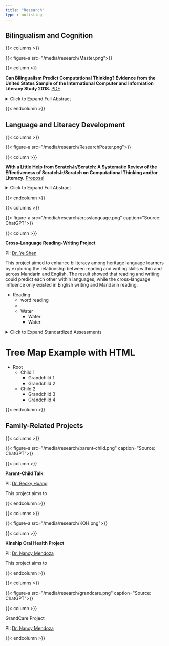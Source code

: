 ```yaml
---
title: "Research"
type : nolisting
---
```


## Bilingualism and Cognition

{{< columns >}}

{{< figure-a src="/media/research/Master.png">}}

{{< column >}}

**Can Bilingualism Predict Computational Thinking? Evidence from the United States Sample of the International Computer and Information Literacy Study 2018.** [PDF](http://rave.ohiolink.edu/etdc/view?acc_num=osu1721309151196892)

<details>
<summary> Click to Expand Full Abstract </summary>
<p style="text-align: justify;">
Numerous studies have explored the cognitive advantages of bilingualism,
highlighting its potential to enhance various cognitive abilities. Understanding these
associations can help educators and parents support bilingual students in leveraging their
cognitive strengths to achieve their full potential. However, the relationship between
bilingualism and computational thinking (CT) remains under-researched. The purpose of this
study is to investigate whether bilingualism predicts higher computational thinking
performance, using hierarchical regression analysis on data from the U.S. sample of the
International Computer and Information Literacy Study (ICILS) 2018. Results revealed that
after controlling for gender, race/ethnicity, socioeconomic status, immigration status,
computer experience, and self-efficacy in information and communications technology,
bilingual students scored lower on computational thinking tests than their monolingual peers.
These findings challenge the notion of cognitive advantages associated with bilingualism,
suggesting that its benefits may not extend to all cognitive domains. Furthermore, the study
identifies limitations in current measures of bilingual status and calls for future research to
examine how the complexity of bilingual experiences influences diverse cognitive skills.
</p>
</details>

{{< endcolumn >}}



## Language and Literacy Development

{{< columns >}}

{{< figure-a src="/media/research/ResearchPoster.png">}}

{{< column >}}

**With a Little Help from ScratchJr/Scratch: A Systematic Review of the Effectiveness of ScratchJr/Scratch on Computational Thinking and/or Literacy.** [Proposal](/media/research/Proposal_20231119.pdf)

<details>
<summary> Click to Expand Full Abstract </summary>
<p style="text-align: justify;">
Computational thinking and literacy skills are critical in children’s development. This systematic review aims to examine the effectiveness of using the most popular block-based programming language ScratchJr/Scratch in elevating children’s computational thinking and literacy skills.
</p>
</details>

{{< endcolumn >}}



{{< columns >}}

{{< figure-a src="/media/research/crosslanguage.png" caption="Source: ChatGPT">}}

{{< column >}}

**Cross-Language Reading-Writing Project**

PI: [Dr. Ye Shen](https://www.usf.edu/education/faculty/faculty-profiles/ye-shen.aspx) 

This project aimed to enhance biliteracy among heritage language learners by exploring the relationship between reading and writing skills within and across Mandarin and English. The result showed that reading and writing could predict each other within languages, while the cross-language influence only existed in English writing and Mandarin reading. 

- Reading
  - word reading
  - 
  - Water
    - Water
    - Water
<details>
<summary> Click to Expand Standardized Assessments </summary>
<p style="text-align: justify;">
- Reading
  - word reading
  - 
  - Water
    - Water
    - Water

word reading, sentence reading, reading comprehension, word spelling, sentence construction, text composition

</p>
</details>

# Tree Map Example with HTML

<div class="tree">
    <ul>
        <li>
            <span>Root</span>
            <ul>
                <li>
                    <span>Child 1</span>
                    <ul>
                        <li><span>Grandchild 1</span></li>
                        <li><span>Grandchild 2</span></li>
                    </ul>
                </li>
                <li>
                    <span>Child 2</span>
                    <ul>
                        <li><span>Grandchild 3</span></li>
                        <li><span>Grandchild 4</span></li>
                    </ul>
                </li>
            </ul>
        </li>
    </ul>
</div>






{{< endcolumn >}}








## Family-Related Projects

{{< columns >}}

{{< figure-a src="/media/research/parent-child.png" caption="Source: ChatGPT">}}

{{< column >}}

**Parent-Child Talk**


PI: [Dr. Becky Huang](https://ehe.osu.edu/teaching-and-learning/directory?id=huang.5088) 

This project aims to

{{< endcolumn >}}






{{< columns >}}

{{< figure-a src="/media/research/KOH.png">}}

{{< column >}}

**Kinship Oral Health Project**

PI: [Dr. Nancy Mendoza](https://csw.osu.edu/faculty/mendoza-nancy-ph-d/) 

This project aims to

{{< endcolumn >}}





{{< columns >}}

{{< figure-a src="/media/research/grandcare.png" caption="Source: ChatGPT">}}


{{< column >}}

GrandCare Project

PI: [Dr. Nancy Mendoza](https://csw.osu.edu/faculty/mendoza-nancy-ph-d/) 

{{< endcolumn >}}







